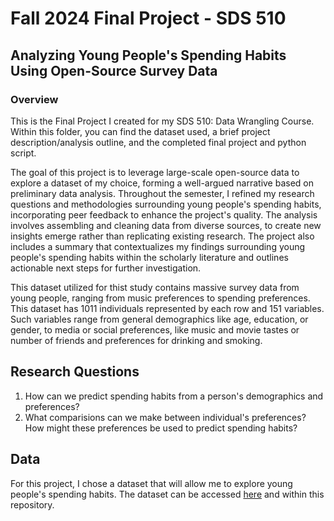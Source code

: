 # Fall 2024 Final Project - SDS 510
## Analyzing Young People's Spending Habits Using Open-Source Survey Data

### Overview
This is the Final Project I created for my SDS 510: Data Wrangling Course. Within this folder, you can find the dataset used, a brief project description/analysis outline, and the completed final project and python script.

The goal of this project is to leverage large-scale open-source data to explore a dataset of my choice, forming a well-argued narrative based on preliminary data analysis. Throughout the semester, I refined my research questions and methodologies surrounding young people's spending habits, incorporating peer feedback to enhance the project's quality. The analysis involves assembling and cleaning data from diverse sources, to create new insights emerge rather than replicating existing research. The project also includes a summary that contextualizes my findings surrounding young people's spending habits within the scholarly literature and outlines actionable next steps for further investigation.

This dataset utilized for thist study contains massive survey data from young people, ranging from music preferences to spending preferences. This dataset has 1011 individuals represented by each row and 151 variables. Such variables range from general demographics like age, education, or gender, to media or social preferences, like music and movie tastes or number of friends and preferences for drinking and smoking.

## Research Questions
1) How can we predict spending habits from a person's demographics and preferences?
2) What comparisions can we make between individual's preferences? How might these preferences be used to predict spending habits?

## Data 

For this project, I chose a dataset that will allow me to explore young people's spending habits. The dataset can be accessed [here](https://github.com/harsh543/Young-People-Survey-Dataset_Spending-Habits/blob/master/data/responses.csv) and within this repository. 

